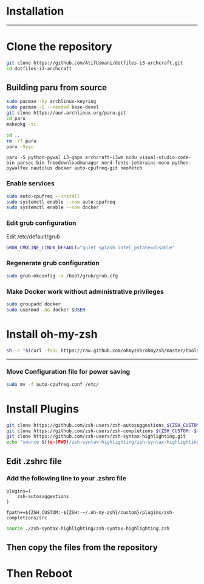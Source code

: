 # Installation
---

# Clone the repository
```bash
git clone https://github.com/AtifUsmani/dotfiles-i3-archcraft.git
cd dotfiles-i3-archcraft
```

## Building paru from source
```bash
sudo pacman -Sy archlinux-keyring
sudo pacman -S --needed base-devel
git clone https://aur.archlinux.org/paru.git
cd paru
makepkg -si
```

```bash
cd ..
rm -rf paru
paru -Syyu
```

```
paru -S python-pywal i3-gaps archcraft-i3wm ncdu visual-studio-code-bin parsec-bin freedownloadmanager nerd-fonts-jetbrains-mono python-pywalfox nautilus docker auto-cpufreq-git neofetch
```

### Enable services
```bash
sudo auto-cpufreq --install
sudo systemctl enable --now auto-cpufreq 
sudo systemctl enable --now docker
```
### Edit grub configuration
Edit /etc/default/grub
```bash
GRUB_CMDLINE_LINUX_DEFAULT="quiet splash intel_pstate=disable"
```
### Regenerate grub configuration
```bash
sudo grub-mkconfig -o /boot/grub/grub.cfg
```
### Make Docker work without administrative privileges
```bash
sudo groupadd docker
sudo usermod -aG docker $USER
```
# Install oh-my-zsh
```bash
sh -c "$(curl -fsSL https://raw.github.com/ohmyzsh/ohmyzsh/master/tools/install.sh)"
```
---

### Move Configuration file for power saving
```bash
sudo mv -f auto-cpufreq.conf /etc/
```

# Install Plugins

```bash
git clone https://github.com/zsh-users/zsh-autosuggestions ${ZSH_CUSTOM:-~/.oh-my-zsh/custom}/plugins/zsh-autosuggestions
git clone https://github.com/zsh-users/zsh-completions ${ZSH_CUSTOM:-${ZSH:-~/.oh-my-zsh}/custom}/plugins/zsh-completions
git clone https://github.com/zsh-users/zsh-syntax-highlighting.git
echo "source ${(q-)PWD}/zsh-syntax-highlighting/zsh-syntax-highlighting.zsh" >> ${ZDOTDIR:-$HOME}/.zshrc
```

## Edit .zshrc file

### Add the following line to your .zshrc file

```
plugins=( 
    zsh-autosuggestions
)

fpath+=${ZSH_CUSTOM:-${ZSH:-~/.oh-my-zsh}/custom}/plugins/zsh-completions/src
```

```bash
source ./zsh-syntax-highlighting/zsh-syntax-highlighting.zsh
```
## Then copy the files from the repository
# Then Reboot